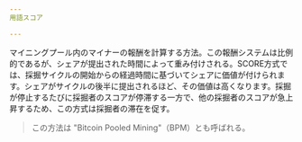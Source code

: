 ```yaml
---
用語スコア

---
```

マイニングプール内のマイナーの報酬を計算する方法。この報酬システムは比例的であるが、シェアが提出された時間によって重み付けされる。SCORE方式では、採掘サイクルの開始からの経過時間に基づいてシェアに価値が付けられます。シェアがサイクルの後半に提出されるほど、その価値は高くなります。採掘が停止するたびに採掘者のスコアが停滞する一方で、他の採掘者のスコアが急上昇するため、この方式は採掘者の滞在を促す。

> この方法は "Bitcoin Pooled Mining"（BPM）とも呼ばれる。